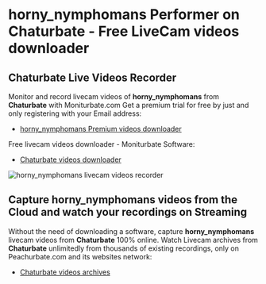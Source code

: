 # horny_nymphomans Performer on Chaturbate - Free LiveCam videos downloader

## Chaturbate Live Videos Recorder

Monitor and record livecam videos of **horny_nymphomans** from **Chaturbate** with Moniturbate.com
Get a premium trial for free by just and only registering with your Email address:
* [horny_nymphomans Premium videos downloader](https://moniturbate.com/request-demo-licence-key.html)

Free livecam videos downloader - Moniturbate Software:
* [Chaturbate videos downloader](https://moniturbate.com/moniturbate-download-software.html)

![horny_nymphomans livecam videos recorder](https://peachurnet.com/templates/moniturbate-software.png)


## Capture horny_nymphomans videos from the Cloud and watch your recordings on Streaming

Without the need of downloading a software, capture **horny_nymphomans** livecam videos from **Chaturbate** 100% online.
Watch Livecam archives from **Chaturbate** unlimitedly from thousands of existing recordings, only on Peachurbate.com and its websites network:
* [Chaturbate videos archives](https://peachurnet.com/)